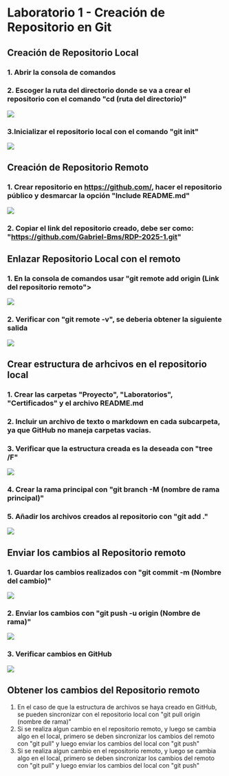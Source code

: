 # Laboratorio 1 - Creación de Repositorio en Git
## Creación de Repositorio Local
### 1. Abrir la consola de comandos
### 2. Escoger la ruta del directorio donde se va a crear el repositorio con el comando "cd (ruta del directorio)"
<image src="https://github.com/Gabriel-Bms/GRUPO3-ISB-2025-I/blob/master/Imagenes/Laboratorio 1/Lab1-Ruta.png">
  
### 3.Inicializar el repositorio local con el comando "git init"
<image src="https://github.com/Gabriel-Bms/GRUPO3-ISB-2025-I/blob/master/Imagenes/Laboratorio 1/Lab1-IniciarLocal.png">

## Creación de Repositorio Remoto
### 1. Crear repositorio en https://github.com/, hacer el repositorio público y desmarcar la opción "Include README.md"
<image src="https://github.com/Gabriel-Bms/GRUPO3-ISB-2025-I/blob/master/Imagenes/Laboratorio 1/Lab1-CrearRemoto.png">
  
### 2. Copiar el link del repositorio creado, debe ser como: "https://github.com/Gabriel-Bms/RDP-2025-1.git"

## Enlazar Repositorio Local con el remoto
### 1. En la consola de comandos usar "git remote add origin (Link del repositorio remoto">
<image src="https://github.com/Gabriel-Bms/GRUPO3-ISB-2025-I/blob/master/Imagenes/Laboratorio 1/Lab1-Enlazar.png">
  
### 2. Verificar con "git remote -v", se deberia obtener la siguiente salida
<image src="https://github.com/Gabriel-Bms/GRUPO3-ISB-2025-I/blob/master/Imagenes/Laboratorio 1/Lab1-VerificarRemoto.png">

## Crear estructura de arhcivos en el repositorio local
### 1. Crear las carpetas "Proyecto", "Laboratorios", "Certificados" y el archivo README.md
### 2. Incluir un archivo de texto o markdown en cada subcarpeta, ya que GitHub no maneja carpetas vacias.
### 3. Verificar que la estructura creada es la deseada con "tree /F"
<image src="https://github.com/Gabriel-Bms/GRUPO3-ISB-2025-I/blob/master/Imagenes/Laboratorio 1/Lab1-Estructura.png">
  
### 4. Crear la rama principal con "git branch -M (nombre de rama principal)"
### 5. Añadir los archivos creados al repositorio con "git add ."
<image src="https://github.com/Gabriel-Bms/GRUPO3-ISB-2025-I/blob/master/Imagenes/Laboratorio 1/Lab1-CrearMain.png">

## Enviar los cambios al Repositorio remoto
### 1. Guardar los cambios realizados con "git commit -m (Nombre del cambio)"
<image src="https://github.com/Gabriel-Bms/GRUPO3-ISB-2025-I/blob/master/Imagenes/Laboratorio 1/Lab1-Commit.png">
  
### 2. Enviar los cambios con "git push -u origin (Nombre de rama)"
<image src="https://github.com/Gabriel-Bms/GRUPO3-ISB-2025-I/blob/master/Imagenes/Laboratorio 1/Lab1-Send.png">
  
### 3. Verificar cambios en GitHub
<image src="https://github.com/Gabriel-Bms/GRUPO3-ISB-2025-I/blob/master/Imagenes/Laboratorio 1/Lab1-Final.png">

## Obtener los cambios del Repositorio remoto
1. En el caso de que la estructura de archivos se haya creado en GitHub, se pueden sincronizar con el repositorio local con "git pull origin (nombre de rama)"
2. Si se realiza algun cambio en el repositorio remoto, y luego se cambia algo en el local, primero se deben sincronizar los cambios del remoto con "git pull" y luego enviar los cambios del local con "git push"
2. Si se realiza algun cambio en el repositorio remoto, y luego se cambia algo en el local, primero se deben sincronizar los cambios del remoto con "git pull" y luego enviar los cambios del local con "git push"
